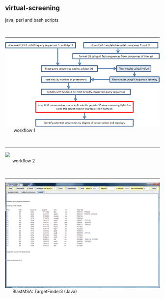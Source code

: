 ## virtual-screening
java, perl and bash scripts 
<br><br><br>
<hr>
<img src=https://github.com/peter-426/virtual-screening/blob/main/docs/wf1.png  width=600 >
<br>
&nbsp; &nbsp;&nbsp;&nbsp;&nbsp; workflow 1
<br><br><br>
<hr>
<img src=https://github.com/peter-426/virtual-screening/blob/main/docs/wf2.png  width=600 >
<br>
&nbsp;&nbsp;&nbsp;&nbsp;&nbsp; workflow 2
<br><br><br>
<hr>
<img src=https://github.com/peter-426/virtual-screening/blob/main/docs/TargetFinder3.png  width=600 >
<br>
&nbsp;&nbsp;&nbsp;&nbsp;&nbsp; BlastMSA: TargetFinder3 (Java)
<br><br>
